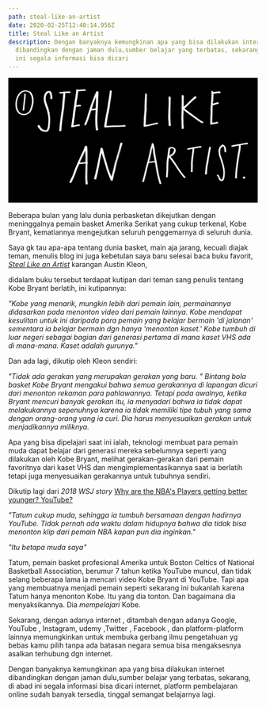 ```yaml
---
path: steal-like-an-artist
date: 2020-02-25T12:40:14.956Z
title: Steal Like an Artist
description: Dengan banyaknya kemungkinan apa yang bisa dilakukan internet
  dibandingkan dengan jaman dulu,sumber belajar yang terbatas, sekarang, di abad
  ini segala informasi bisa dicari
---
```

![](../assets/steallikeanartist.jpeg "Steal Like an Artist")

Beberapa bulan yang lalu dunia perbasketan dikejutkan dengan meninggalnya pemain basket
Amerika Serikat yang cukup terkenal, Kobe Bryant, kematiannya mengejutkan seluruh penggemarnya di seluruh dunia.

Saya gk tau apa-apa tentang dunia basket, main aja jarang, kecuali diajak teman, menulis blog ini juga kebetulan saya baru selesai baca buku favorit, *[Steal Like an Artist](https://austinkleon.com/steal/)* karangan Austin Kleon,

didalam buku tersebut terdapat kutipan dari teman sang penulis tentang Kobe Bryant berlatih, ini kutipannya:

*"Kobe yang menarik, mungkin lebih dari pemain lain, permainannya didasarkan pada menonton video dari pemain lainnya.  Kobe mendapat kesulitan untuk ini daripada para pemain yang belajar bermain 'di jalanan' sementara ia belajar bermain dgn hanya 'menonton kaset.'  Kobe tumbuh di luar negeri sebagai bagian dari generasi pertama di mana kaset VHS ada di mana-mana.  Kaset adalah gurunya."*

Dan ada lagi, dikutip oleh Kleon sendiri:

*"Tidak ada gerakan yang merupakan gerakan yang baru. "  Bintang bola basket Kobe Bryant mengakui bahwa semua gerakannya di lapangan dicuri dari menonton rekaman para pahlawannya.  Tetapi pada awalnya, ketika Bryant mencuri banyak gerakan itu, ia menyadari bahwa ia tidak dapat melakukannya sepenuhnya karena ia tidak memiliki tipe tubuh yang sama dengan orang-orang yang ia curi.  Dia harus menyesuaikan gerakan untuk menjadikannya miliknya.*

Apa yang bisa dipelajari saat ini ialah, teknologi membuat para pemain muda dapat belajar dari generasi mereka sebelumnya seperti yang dilakukan oleh Kobe Bryant, melihat gerakan-gerakan dari pemain favoritnya dari kaset VHS dan mengimplementasikannya saat ia berlatih tetapi juga menyesuaikan gerakannya untuk tubuhnya sendiri.

Dikutip lagi dari *2018 WSJ story* [Why are the NBA's Players getting better younger? YouTube?](https://www.wsj.com/articles/jayson-tatum-nba-youtube-generation-1526483183?mod=e2tw)

*"Tatum cukup muda, sehingga ia tumbuh bersamaan dengan hadirnya YouTube.  Tidak pernah ada waktu dalam hidupnya bahwa dia tidak bisa menonton klip dari pemain NBA kapan pun dia inginkan."*

*"Itu betapa muda saya"*

Tatum, pemain basket profesional Amerika untuk Boston Celtics of National Basketball Association, berumur 7 tahun ketika YouTube muncul, dan tidak selang beberapa lama ia mencari video Kobe Bryant di YouTube. Tapi apa yang membuatnya menjadi pemain seperti sekarang ini bukanlah karena Tatum hanya menonton Kobe.  Itu yang dia tonton.  Dan bagaimana dia menyaksikannya.  Dia *mempelajari* Kobe.

Sekarang, dengan adanya internet , ditambah dengan adanya Google, YouTube , Instagram, udemy ,Twitter , Facebook , dan platform-platform lainnya memungkinkan untuk membuka gerbang ilmu pengetahuan yg bebas kamu pilih tanpa ada batasan negara semua bisa mengaksesnya asalkan terhubung dgn internet.

Dengan banyaknya kemungkinan apa yang bisa dilakukan internet dibandingkan dengan jaman dulu,sumber belajar yang terbatas, sekarang, di abad ini segala informasi bisa dicari internet, platform pembelajaran online sudah banyak tersedia, tinggal semangat belajarnya lagi.